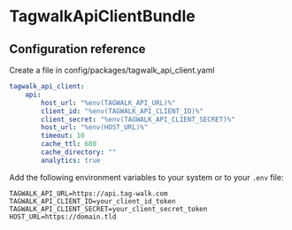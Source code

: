 # TagwalkApiClientBundle

## Configuration reference

Create a file in config/packages/tagwalk_api_client.yaml

```yaml
tagwalk_api_client:
    api:
        host_url: "%env(TAGWALK_API_URL)%"
        client_id: "%env(TAGWALK_API_CLIENT_ID)%"
        client_secret: "%env(TAGWALK_API_CLIENT_SECRET)%"
        host_url: "%env(HOST_URL)%"
        timeout: 10
        cache_ttl: 600
        cache_directory: ""
        analytics: true
```
Add the following environment variables to your system or to your `.env` file:

```dotenv
TAGWALK_API_URL=https://api.tag-walk.com
TAGWALK_API_CLIENT_ID=your_client_id_token
TAGWALK_API_CLIENT_SECRET=your_client_secret_token
HOST_URL=https://domain.tld
```
